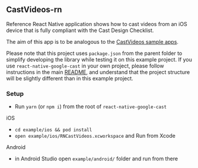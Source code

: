 ## CastVideos-rn

Reference React Native application shows how to cast videos from an iOS device that is fully compliant with the Cast Design Checklist.

The aim of this app is to be analogous to the [CastVideos sample apps](https://developers.google.com/cast/docs/downloads).

Please note that this project uses `package.json` from the parent folder to simplify developing the library while testing it on this example project. If you use `react-native-google-cast` in your own project, please follow instructions in the main [README](../README.md), and understand that the project structure will be slightly different than in this example project.

### Setup

- Run `yarn` (or `npm i`) from the root of `react-native-google-cast`

iOS

- `cd example/ios && pod install`
- `open example/ios/RNCastVideos.xcworkspace` and Run from Xcode

Android

- in Android Studio open `example/android/` folder and run from there
